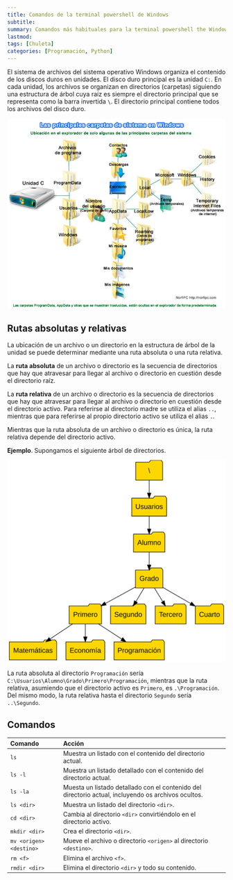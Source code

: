 ```yaml
---
title: Comandos de la terminal powershell de Windows
subtitle: 
summary: Comandos más habituales para la terminal powershell the Windows
lastmod: 
tags: [Chuleta]
categories: [Programación, Python]
---
```


<!-- [<button type="button" class="btn btn-outline-primary">{{< icon name="file-pdf" pack="fas" >}} Descargar</button>](manual-python.pdf) -->

El sistema de archivos del sistema operativo Windows organiza el contenido de los discos duros en unidades. El disco duro principal es la unidad `C:`. En cada unidad, los archivos se organizan en directorios (carpetas) siguiendo una estructura de árbol cuya raíz es siempre el directorio principal que se representa como la barra invertida `\`. El directorio principal contiene todos los archivos del disco duro.

![Estructura de directorios del sistema operativo Windows 10](img/ubicacion-carpetas-sistema-windows.jpg)

## Rutas absolutas y relativas

La ubicación de un archivo o un directorio en la estructura de árbol de la unidad se puede determinar mediante una ruta absoluta o una ruta relativa.

La **ruta absoluta** de un archivo o directorio es la secuencia de directorios que hay que atravesar para llegar al archivo o directorio en cuestión desde el directorio raíz. 

La **ruta relativa** de un archivo o directorio es la secuencia de directorios que hay que atravesar para llegar al archivo o directorio en cuestión desde el directorio activo. Para referirse al directorio madre se utiliza el alias `..`, mientras que para referirse al propio directorio activo se utiliza el alias `.`.

Mientras que la ruta absoluta de un archivo o directorio es única, la ruta relativa depende del directorio activo.

**Ejemplo**. Supongamos el siguiente árbol de directorios.

![Ejemplo de árbol de archivos](img/arbol-archivos.svg)

La ruta absoluta al directorio `Programación` sería `C:\Usuarios\Alumno\Grado\Primero\Programación`, mientras que la ruta relativa, asumiendo que el directorio activo es `Primero`, es `.\Programación`.
Del mismo modo, la ruta relativa hasta el directorio `Segundo` sería `..\Segundo`.

## Comandos 

|Comando | Acción
|:---|:---|
|`ls` | Muestra un listado con el contenido del directorio actual.|
|`ls -l` | Muestra un listado detallado con el contenido del directorio actual.|
|`ls -la`| Muesta un listado detallado con el contenido del directorio actual, incluyendo os archivos ocultos.
|`ls <dir>` | Muestra un listado del directorio `<dir>`.|
|`cd <dir>` | Cambia al directorio `<dir>` convirtiéndolo en el directorio activo.|
|`mkdir <dir>` | Crea el directorio `<dir>`.|
|`mv <origen> <destino>` | Mueve el archivo o directorio `<origen>` al directorio `<destino>`.|
|`rm <f>` | Elimina el archivo `<f>`. |
|`rmdir <dir>` | Elimina el directorio `<dir>` y todo su contenido.|
